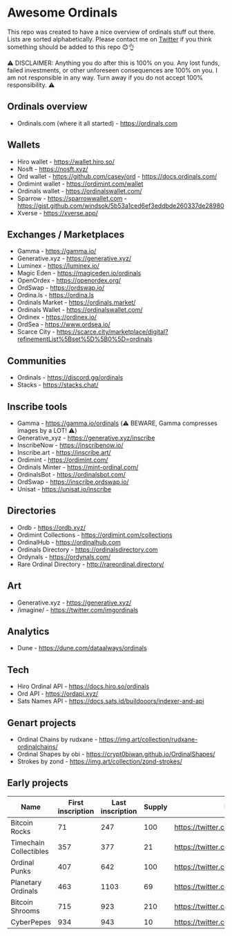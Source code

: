 # Awesome Ordinals
This repo was created to have a nice overview of ordinals stuff out there. Lists are sorted alphabetically. Please contact me on [Twitter](https://twitter.com/crypt0biwan) if you think something should be added to this repo 😊👌

⚠️ DISCLAIMER: Anything you do after this is 100% on you. Any lost funds, failed investments, or other unforeseen consequences are 100% on you. I am not responsible in any way. Turn away if you do not accept 100% responsibility. ⚠️

## Ordinals overview
* Ordinals.com (where it all started) - https://ordinals.com

## Wallets

* Hiro wallet - https://wallet.hiro.so/
* Nosft - https://nosft.xyz/
* Ord wallet - https://github.com/casey/ord - https://docs.ordinals.com/
* Ordimint wallet - https://ordimint.com/wallet
* Ordinals wallet - https://ordinalswallet.com/
* Sparrow - https://sparrowwallet.com - https://gist.github.com/windsok/5b53a1ced6ef3eddbde260337de28980
* Xverse - https://xverse.app/

## Exchanges / Marketplaces

* Gamma - https://gamma.io/
* Generative.xyz - https://generative.xyz/
* Luminex - https://luminex.io/
* Magic Eden - https://magiceden.io/ordinals
* OpenOrdex - https://openordex.org/
* OrdSwap - https://ordswap.io/
* Ordina.ls - https://ordina.ls
* Ordinals Market - https://ordinals.market/
* Ordinals Wallet - https://ordinalswallet.com/
* Ordinex - https://ordinex.io/
* OrdSea - https://www.ordsea.io/
* Scarce City - https://scarce.city/marketplace/digital?refinementList%5Bset%5D%5B0%5D=ordinals

## Communities

* Ordinals - https://discord.gg/ordinals
* Stacks - https://stacks.chat/

## Inscribe tools

* Gamma - https://gamma.io/ordinals (⚠️ BEWARE, Gamma compresses images by a LOT! ⚠️)
* Generative_xyz - https://generative.xyz/inscribe
* InscribeNow - https://inscribenow.io/
* Inscribe.art - https://inscribe.art/
* Ordimint - https://ordimint.com/
* Ordinals Minter - https://mint-ordinal.com/
* OrdinalsBot - https://ordinalsbot.com/
* OrdSwap - https://inscribe.ordswap.io/
* Unisat - https://unisat.io/inscribe

## Directories

* Ordb - https://ordb.xyz/
* Ordimint Collections - https://ordimint.com/collections
* OrdinalHub - https://ordinalhub.com
* Ordinals Directory - https://ordinalsdirectory.com
* Ordynals - https://ordynals.com/
* Rare Ordinal Directory - http://rareordinal.directory/

## Art

* Generative.xyz - https://generative.xyz/
* /imagine/ - https://twitter.com/imgordinals

## Analytics

* Dune - https://dune.com/dataalways/ordinals

## Tech

* Hiro Ordinal API - https://docs.hiro.so/ordinals
* Ord API - https://ordapi.xyz/
* Sats Names API - https://docs.sats.id/buildooors/indexer-and-api

## Genart projects

* Ordinal Chains by rudxane - https://img.art/collection/rudxane-ordinalchains/
* Ordinal Shapes by obi - https://crypt0biwan.github.io/OrdinalShapes/
* Strokes by zond - https://img.art/collection/zond-strokes/

## Early projects

| Name | First inscription | Last inscription | Supply | Link |
|---|---|---|---|---|
| Bitcoin Rocks | 71 | 247 | 100 | https://twitter.com/ordrocks |
| Timechain Collectibles | 357 | 377 | 21 | https://twitter.com/timechainord |
| Ordinal Punks | 407 | 642 | 100 | https://twitter.com/OrdinalPunks |
| Planetary Ordinals | 463 | 1103 | 69 | https://twitter.com/ordinalswallet |
| Bitcoin Shrooms | 715 | 923 | 210 | https://twitter.com/BitcoinShrooms |
| CyberPepes | 934 | 943 | 10 | https://twitter.com/finestrares |
